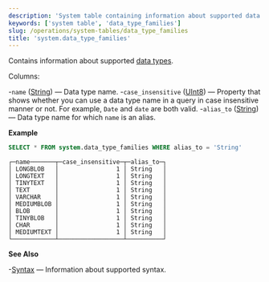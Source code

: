 ```yaml
---
description: 'System table containing information about supported data types'
keywords: ['system table', 'data_type_families']
slug: /operations/system-tables/data_type_families
title: 'system.data_type_families'
---
```


Contains information about supported [data types](../../sql-reference/data-types/index.md).

Columns:

-`name` ([String](../../sql-reference/data-types/string.md)) — Data type name.
-`case_insensitive` ([UInt8](../../sql-reference/data-types/int-uint.md)) — Property that shows whether you can use a data type name in a query in case insensitive manner or not. For example, `Date` and `date` are both valid.
-`alias_to` ([String](../../sql-reference/data-types/string.md)) — Data type name for which `name` is an alias.

**Example**

```sql
SELECT * FROM system.data_type_families WHERE alias_to = 'String'
```

```text
┌─name───────┬─case_insensitive─┬─alias_to─┐
│ LONGBLOB   │                1 │ String   │
│ LONGTEXT   │                1 │ String   │
│ TINYTEXT   │                1 │ String   │
│ TEXT       │                1 │ String   │
│ VARCHAR    │                1 │ String   │
│ MEDIUMBLOB │                1 │ String   │
│ BLOB       │                1 │ String   │
│ TINYBLOB   │                1 │ String   │
│ CHAR       │                1 │ String   │
│ MEDIUMTEXT │                1 │ String   │
└────────────┴──────────────────┴──────────┘
```

**See Also**

-[Syntax](../../sql-reference/syntax.md) — Information about supported syntax.
